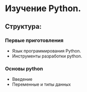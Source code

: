 # Изучение Python.

## Структура:
### Первые приготовления
- Язык программирования Python.
- Инструменты разработки python.

### Основы python
- Введение
- Переменные и типы данных


